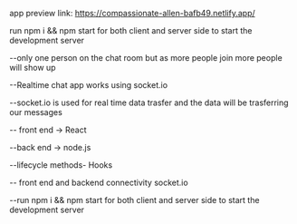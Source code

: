 app preview link: https://compassionate-allen-bafb49.netlify.app/

run npm i && npm start for both client and server side to start the development server

--only one person on the chat room but as more people join more people will show up

--Realtime chat app works using socket.io

--socket.io is used for real time data trasfer and the data will be trasferring our messages

-- front end -> React

--back end -> node.js

--lifecycle methods- Hooks

-- front end and backend connectivity socket.io

--run npm i && npm start for both client and server side to start the development server
